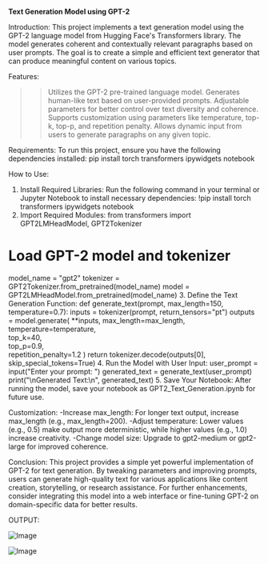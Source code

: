 

**Text Generation Model using GPT-2**

Introduction:
This project implements a text generation model using the GPT-2 language model from Hugging Face's Transformers library. The model generates coherent and contextually relevant paragraphs based on user prompts. The goal is to create a simple and efficient text generator that can produce meaningful content on various topics.

Features:
>>Utilizes the GPT-2 pre-trained language model.
>>Generates human-like text based on user-provided prompts.
>>Adjustable parameters for better control over text diversity and coherence.
>>Supports customization using parameters like temperature, top-k, top-p, and repetition penalty.
>>Allows dynamic input from users to generate paragraphs on any given topic.

Requirements:
To run this project, ensure you have the following dependencies installed: pip install torch transformers ipywidgets notebook

How to Use:

1. Install Required Libraries:
Run the following command in your terminal or Jupyter Notebook to install necessary dependencies: !pip install torch transformers ipywidgets notebook
2. Import Required Modules:
from transformers import GPT2LMHeadModel, GPT2Tokenizer
# Load GPT-2 model and tokenizer
model_name = "gpt2"
tokenizer = GPT2Tokenizer.from_pretrained(model_name)
model = GPT2LMHeadModel.from_pretrained(model_name)
3. Define the Text Generation Function:
def generate_text(prompt, max_length=150, temperature=0.7):
    inputs = tokenizer(prompt, return_tensors="pt")
    outputs = model.generate(
        **inputs,
        max_length=max_length,
        temperature=temperature,  
        top_k=40,               
        top_p=0.9,             
        repetition_penalty=1.2
    )
    return tokenizer.decode(outputs[0], skip_special_tokens=True)
4. Run the Model with User Input:
user_prompt = input("Enter your prompt: ")
generated_text = generate_text(user_prompt)
print("\nGenerated Text:\n", generated_text)
5. Save Your Notebook:
After running the model, save your notebook as GPT2_Text_Generation.ipynb for future use.

Customization:
-Increase max_length: For longer text output, increase max_length (e.g., max_length=200).
-Adjust temperature: Lower values (e.g., 0.5) make output more deterministic, while higher values (e.g., 1.0) increase creativity.
-Change model size: Upgrade to gpt2-medium or gpt2-large for improved coherence.

Conclusion:
This project provides a simple yet powerful implementation of GPT-2 for text generation. By tweaking parameters and improving prompts, users can generate high-quality text for various applications like content creation, storytelling, or research assistance.
For further enhancements, consider integrating this model into a web interface or fine-tuning GPT-2 on domain-specific data for better results.

OUTPUT:

![Image](https://github.com/user-attachments/assets/27f9903c-34ee-4fb6-a4d4-d3f53ae8655e)

![Image](https://github.com/user-attachments/assets/8e30d735-f751-4483-8aeb-9a7a7af818d1)
